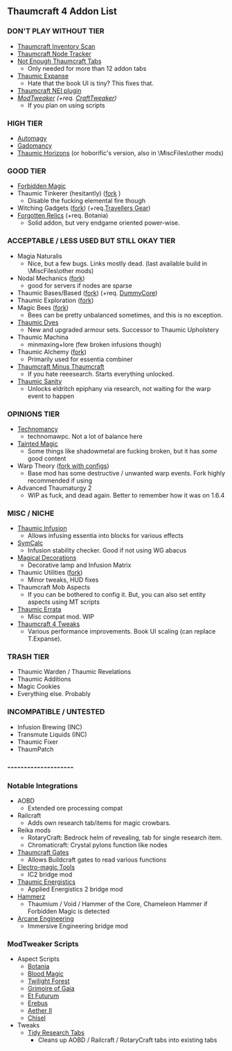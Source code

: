 ## Thaumcraft 4 Addon List

### DON'T PLAY WITHOUT TIER
- [Thaumcraft Inventory Scan](https://curseforge.com/minecraft/mc-mods/thaumcraft-inventory-scanning)
- [Thaumcraft Node Tracker](https://curseforge.com/minecraft/mc-mods/thaumcraft-node-tracker)
- [Not Enough Thaumcraft Tabs](https://curseforge.com/minecraft/mc-mods/notenoughthaumcrafttabs)
  - Only needed for more than 12 addon tabs
- [Thaumic Expanse](https://www.dropbox.com/sh/oi7fz6twq952e5s/AACR6nulfVgfmjk3ZB4k4Fl_a)
  - Hate that the book UI is tiny? This fixes that.
- [Thaumcraft NEI plugin](https://curseforge.com/minecraft/mc-mods/thaumcraft-nei-plugin)
- _[ModTweaker](https://www.curseforge.com/minecraft/mc-mods/modtweaker) (+req. [CraftTweaker](https://www.curseforge.com/minecraft/mc-mods/crafttweaker))_
  - If you plan on using scripts 

### HIGH TIER
- [Automagy](https://curseforge.com/minecraft/mc-mods/automagy)
- [Gadomancy](https://curseforge.com/minecraft/mc-mods/gadomancy)
- [Thaumic Horizons](https://curseforge.com/minecraft/mc-mods/thaumic-horizons) (or hoborific's version, also in \\MiscFiles\other mods\)

### GOOD TIER
- [Forbidden Magic](https://curseforge.com/minecraft/mc-mods/forbidden-magic)
- Thaumic Tinkerer (hesitantly) ([fork](https://github.com/KryptonCaptain/ThaumicTinkerer/releases) )
  - Disable the fucking elemental fire though
- Witching Gadgets ([fork](https://github.com/KryptonCaptain/WitchingGadgets/releases)) (+req.[Travellers Gear](https://curseforge.com/minecraft/mc-mods/travellers-gear))
- [Forgotten Relics](https://www.curseforge.com/minecraft/mc-mods/forgotten-relics) (+req. Botania)
  - Solid addon, but very endgame oriented power-wise.

### ACCEPTABLE / LESS USED BUT STILL OKAY TIER
- Magia Naturalis
  - Nice, but a few bugs. Links mostly dead. (last available build in \\MiscFiles\other mods\)
- Nodal Mechanics ([fork](https://github.com/KryptonCaptain/Nodal-Mechanics/releases))
  - good for servers if nodes are sparse
- Thaumic Bases/Based ([fork](https://github.com/KryptonCaptain/ThaumicBases/releases)) (+req. [DummyCore](https://curseforge.com/minecraft/mc-mods/dummycore))
- Thaumic Exploration ([fork](https://github.com/KryptonCaptain/Thaumic_Exploration/releases))
- Magic Bees ([fork](https://github.com/KryptonCaptain/MagicBees/releases))
  - Bees can be pretty unbalanced sometimes, and this is no exception.
- [Thaumic Dyes](https://curseforge.com/minecraft/mc-mods/thaumic-dyes)
  - New and upgraded armour sets. Successor to Thaumic Upholstery
- Thaumic Machina
  - minmaxing+lore (few broken infusions though)
- Thaumic Alchemy ([fork](https://github.com/KryptonCaptain/ThaumicAlchemy/releases))
  - Primarily used for essentia combiner
- [Thaumcraft Minus Thaumcraft](https://curseforge.com/minecraft/mc-mods/thaumcraft-minus-thaumcraft)
  - If you hate reeesearch. Starts everything unlocked.
- [Thaumic Sanity](https://curseforge.com/minecraft/mc-mods/thaumic-sanity)
  - Unlocks eldritch epiphany via research, not waiting for the warp event to happen

### OPINIONS TIER
- [Technomancy](https://www.curseforge.com/minecraft/mc-mods/technomancy) 
  - technomawpc. Not a lot of balance here
- [Tainted Magic](https://www.curseforge.com/minecraft/mc-mods/tainted-magic)
  - Some things like shadowmetal are fucking broken, but it has _some_ good content
- Warp Theory ([fork with configs](https://github.com/Namikon/WarpTheory/releases/tag/1.0f-test2))
  - Base mod has some destructive / unwanted warp events. Fork highly recommended if using
- Advanced Thaumaturgy 2
  - WIP as fuck, and dead again. Better to remember how it was on 1.6.4

### MISC / NICHE
- [Thaumic Infusion](https://curseforge.com/minecraft/mc-mods/thaumic-infusion)
  - Allows infusing essentia into blocks for various effects
- [SymCalc](https://curseforge.com/minecraft/mc-mods/symcalc)
  - Infusion stability checker. Good if not using WG abacus
- [Magical Decorations](https://curseforge.com/minecraft/mc-mods/magicaldecorations)
  - Decorative lamp and Infusion Matrix
- Thaumic Utilities ([fork](https://github.com/KryptonCaptain/ThaumicUtilities/releases))
  - Minor tweaks, HUD fixes
- Thaumcraft Mob Aspects
  - If you can be bothered to config it. But, you can also set entity aspects using MT scripts
- [Thaumic Errata](https://github.com/KryptonCaptain/ThaumErrata/releases)
  - Misc compat mod. WIP
- [Thaumcraft 4 Tweaks](https://www.curseforge.com/minecraft/mc-mods/tc4tweaks)
  - Various performance improvements. Book UI scaling (can replace T.Expanse).

### TRASH TIER
- Thaumic Warden / Thaumic Revelations
- Thaumic Additions
- Magic Cookies
- Everything else. Probably

### INCOMPATIBLE / UNTESTED
- Infusion Brewing (INC)
- Transmute Liquids (INC)
- Thaumic Fixer
- ThaumPatch

### --------------------

### Notable Integrations
- AOBD
  - Extended ore processing compat
- Railcraft
  - Adds own research tab/items for magic crowbars. 
- Reika mods
  - RotaryCraft: Bedrock helm of revealing, tab for single research item. 
  - Chromaticraft: Crystal pylons function like nodes
- [Thaumcraft Gates](https://curseforge.com/minecraft/mc-mods/thaumcraftgates)
  - Allows Buildcraft gates to read various functions
- [Electro-magic Tools](https://curseforge.com/minecraft/mc-mods/electro-magic-tools)
  - IC2 bridge mod
- [Thaumic Energistics](https://curseforge.com/minecraft/mc-mods/thaumic-energistics)
  - Applied Energistics 2 bridge mod
- [Hammerz](https://www.curseforge.com/minecraft/mc-mods/hammerz)
  - Thaumium / Void / Hammer of the Core, Chameleon Hammer if Forbidden Magic is detected
- [Arcane Engineering](https://curseforge.com/minecraft/mc-mods/arcane-engineering)
  - Immersive Engineering bridge mod

### ModTweaker Scripts
- Aspect Scripts
  - [Botania](https://www.curseforge.com/minecraft/customization/botania-aspects)
  - [Blood Magic](https://curseforge.com/minecraft/customization/aspects-of-bloodmagic)
  - [Twilight Forest](https://curseforge.com/minecraft/customization/twilight-aspects)
  - [Grimoire of Gaia](https://curseforge.com/minecraft/customization/aspects-of-gaia)
  - [Et Futurum](https://curseforge.com/minecraft/customization/et-futurum-aspects)
  - [Erebus](https://curseforge.com/minecraft/customization/erebus-aspects)
  - [Aether II](https://curseforge.com/minecraft/customization/logo-thaumcraft-aether-ii-aspect-integration)
  - [Chisel](https://curseforge.com/minecraft/customization/chisel-aspect)
- Tweaks
  - [Tidy Research Tabs](https://curseforge.com/minecraft/customization/tidy-research-tabs)
    - Cleans up AOBD / Railcraft / RotaryCraft tabs into existing tabs
